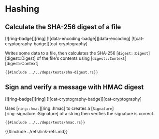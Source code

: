 # Hashing

## Calculate the SHA-256 digest of a file

[![ring-badge]][ring]  [![data-encoding-badge]][data-encoding]  [![cat-cryptography-badge]][cat-cryptography]

Writes some data to a file, then calculates the SHA-256 [`digest::Digest`][digest::Digest] of the file's contents using [`digest::Context`][digest::Context]

```rust,editable
{{#include ../../deps/tests/sha-digest.rs}}
```

## Sign and verify a message with HMAC digest

[![ring-badge]][ring]  [![cat-cryptography-badge]][cat-cryptography]

Uses [`ring::hmac`][ring::hmac] to creates a [`Signature`][ring::signature::Signature] of a string then verifies the signature is correct.

```rust,editable
{{#include ../../deps/tests/hmac.rs}}
```

{{#include ../refs/link-refs.md}}
